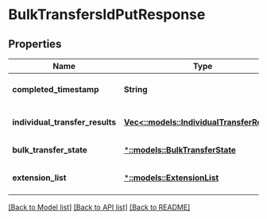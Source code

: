# BulkTransfersIdPutResponse

## Properties
Name | Type | Description | Notes
------------ | ------------- | ------------- | -------------
**completed_timestamp** | **String** | Time and date when the bulk transaction was completed. | [optional] [default to null]
**individual_transfer_results** | [**Vec<::models::IndividualTransferResult>**](IndividualTransferResult.md) | List of IndividualTransferResult elements. | [optional] [default to null]
**bulk_transfer_state** | [***::models::BulkTransferState**](BulkTransferState.md) | The state of the bulk transfer. | [default to null]
**extension_list** | [***::models::ExtensionList**](ExtensionList.md) | Optional extension, specific to deployment. | [optional] [default to null]

[[Back to Model list]](../README.md#documentation-for-models) [[Back to API list]](../README.md#documentation-for-api-endpoints) [[Back to README]](../README.md)


